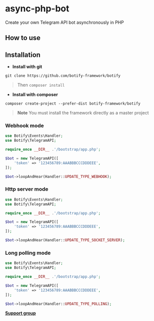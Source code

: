 # async-php-bot

Create your own Telegram API bot asynchronously in PHP

## How to use

## Installation

- **Install with git**

``` 
git clone https://github.com/botify-framework/botify 
```
> Then
> ``` composer install ```

- **Install with composer**

``` 
composer create-project --prefer-dist botify-framework/botify 
```

> **Note**
> You must install the framework directly as a master project

### Webhook mode

```php
use Botify\Events\Handler;
use Botify\TelegramAPI;

require_once __DIR__ .'/bootstrap/app.php';

$bot = new TelegramAPI([
    'token' => '123456789:AAABBBCCCDDDEEE',
]);

$bot->loopAndHear(Handler::UPDATE_TYPE_WEBHOOK);
```

### Http server mode

```php
use Botify\Events\Handler;
use Botify\TelegramAPI;

require_once __DIR__ .'/bootstrap/app.php';

$bot = new TelegramAPI([
    'token' => '123456789:AAABBBCCCDDDEEE',
]);

$bot->loopAndHear(Handler::UPDATE_TYPE_SOCKET_SERVER);
```

### Long polling mode

```php
use Botify\Events\Handler;
use Botify\TelegramAPI;

require_once __DIR__ .'/bootstrap/app.php';

$bot = new TelegramAPI([
    'token' => '123456789:AAABBBCCCDDDEEE',
]);

$bot->loopAndHear(Handler::UPDATE_TYPE_POLLING);
```

[**Support group**](https://t.me/+MhwZYoLrHediNTgx)
